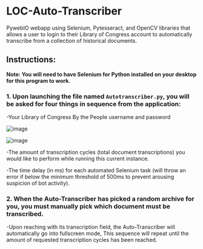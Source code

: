 # LOC-Auto-Transcriber
PywebIO webapp using Selenium, Pytesseract, and OpenCV libraries that allows a user to login to their Library of Congress account to automatically transcribe from a collection of historical documents.

## Instructions:

**Note: You will need to have Selenium for Python installed on your desktop for this program to work.**

### 1. Upon launching the file named `Autotranscriber.py`, you will be asked for four things in sequence from the application:

-Your Library of Congress By the People username and password

![image](https://user-images.githubusercontent.com/90420976/212444545-17365104-f0e1-49e4-8d97-55d6693d066a.png)

![image](https://user-images.githubusercontent.com/90420976/212444706-709ca694-22d6-4101-8c8a-ffe4a7a40b45.png)


-The amount of transcription cycles (total document transcriptions) you would like to perform while running this current instance.

-The time delay (in ms) for each automated Selenium task (will throw an error if below the minimum threshold of
500ms to prevent arousing suspicion of bot activity).

### 2. When the Auto-Transcriber has picked a random archive for you, you must manually pick which document must be transcribed. 

-Upon reaching  with its transcription field, the Auto-Transcriber will automatically go into fullscreen mode,   This sequence will repeat until the amount of requested transcription cycles has been reached.




